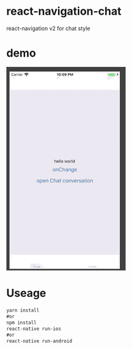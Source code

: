 # react-navigation-chat
react-navigation v2 for chat style

# demo
![show](https://github.com/dounine/react-navigation-chat/blob/master/demo/react_navigation_chat.gif)

# Useage
```
yarn install
#or 
npm install
react-native run-ios
#or 
react-native run-android
```
